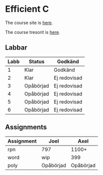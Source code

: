 # Efficient C
The course site is [here](https://cs.lth.se/edag01/).

The course tresorit is [here](https://web.tresorit.com/l/NRNW0#kPzc5_cvrnVgTEE95PqnoQ).
## Labbar

| Labb | Status              | Godkänd      |
|------|---------------------|--------------|
| 1    | Klar                | Godkänd      |
| 2    | Klar                | Ej redovisad |
| 3    | Opåbörjad           | Ej redovisad |
| 4    | Opåbörjad           | Ej redovisad |
| 5    | Opåbörjad           | Ej redovisad |
| 6    | Opåbörjad           | Ej redovisad |

## **Ass**ignments
| Assignment | Joel          | Axel         |
|------------|---------------|--------------|
| rpn        | 797           | 1100+        |
| word       | wip           | 399          |
| poly       | Opåbörjad     | Opåbörjad    |
